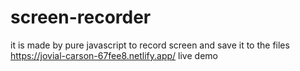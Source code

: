 # screen-recorder
it is made by pure javascript to record screen and save it to the files 
https://jovial-carson-67fee8.netlify.app/  live demo
